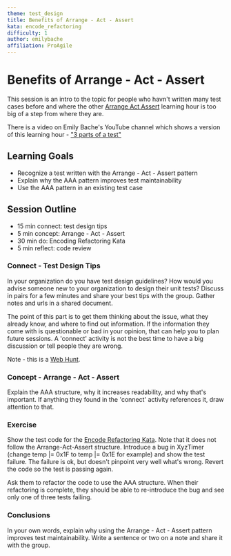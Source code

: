 ```yaml
---
theme: test_design
title: Benefits of Arrange - Act - Assert
kata: encode_refactoring
difficulty: 1
author: emilybache
affiliation: ProAgile
---
```


# Benefits of Arrange - Act - Assert

This session is an intro to the topic for people who havn't written many test cases before and where the other [Arrange Act Assert](arrange_act_assert.html) learning hour is too big of a step from where they are.

There is a video on Emily Bache's YouTube channel which shows a version of this learning hour - ["3 parts of a test"](https://youtu.be/8KB5aF6QXe8)

## Learning Goals

* Recognize a test written with the Arrange - Act - Assert pattern
* Explain why the AAA pattern improves test maintainability
* Use the AAA pattern in an existing test case

## Session Outline

* 15 min connect: test design tips
* 5 min concept: Arrange - Act - Assert
* 30 min do: Encoding Refactoring Kata
* 5 min reflect: code review

### Connect - Test Design Tips
In your organization do you have test design guidelines? How would you advise someone new to your organization to design their unit tests? Discuss in pairs for a few minutes and share your best tips with the group. Gather notes and urls in a shared document.

The point of this part is to get them thinking about the issue, what they already know, and where to find out information. If the information they come with is questionable or bad in your opinion, that can help you to plan future sessions. A 'connect' activity is not the best time to have a big discussion or tell people they are wrong.

Note - this is a [Web Hunt](/activities/connect/webhunt.html).

### Concept - Arrange - Act - Assert
Explain the AAA structure, why it increases readability, and why that's important. If anything they found in the 'connect' activity references it, draw attention to that.

### Exercise
Show the test code for the [Encode Refactoring Kata](https://github.com/emilybache/Encode-Refactoring-Kata). Note that it does not follow the Arrange-Act-Assert structure. Introduce a bug in XyzTimer (change temp |= 0x1F to temp |= 0x1E for example) and show the test failure. The failure is ok, but doesn't pinpoint very well what's wrong. Revert the code so the test is passing again.

Ask them to refactor the code to use the AAA structure. When their refactoring is complete, they should be able to re-introduce the bug and see only one of three tests failing.

### Conclusions
In your own words, explain why using the Arrange - Act - Assert pattern improves test maintainability. Write a sentence or two on a note and share it with the group.
